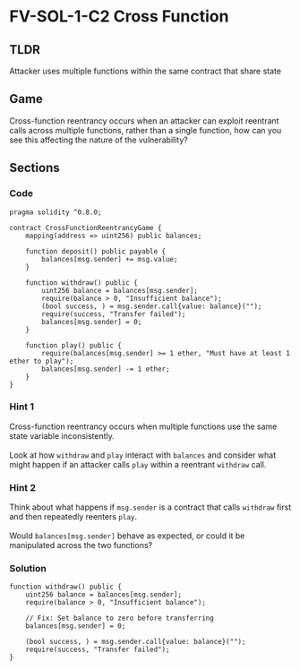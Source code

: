 # FV-SOL-1-C2 Cross Function

## TLDR

Attacker uses multiple functions within the same contract that share state

## Game

Cross-function reentrancy occurs when an attacker can exploit reentrant calls across multiple functions, rather than a single function, how can you see this affecting the nature of the vulnerability?

## Sections
### Code
```solidity
pragma solidity ^0.8.0;

contract CrossFunctionReentrancyGame {
    mapping(address => uint256) public balances;

    function deposit() public payable {
        balances[msg.sender] += msg.value;
    }

    function withdraw() public {
        uint256 balance = balances[msg.sender];
        require(balance > 0, "Insufficient balance");
        (bool success, ) = msg.sender.call{value: balance}("");
        require(success, "Transfer failed");
        balances[msg.sender] = 0;
    }

    function play() public {
        require(balances[msg.sender] >= 1 ether, "Must have at least 1 ether to play");
        balances[msg.sender] -= 1 ether;
    }
}
```


### Hint 1
Cross-function reentrancy occurs when multiple functions use the same state variable inconsistently.\
\
Look at how `withdraw` and `play` interact with `balances` and consider what might happen if an attacker calls `play` within a reentrant `withdraw` call.


### Hint 2
Think about what happens if `msg.sender` is a contract that calls `withdraw` first and then repeatedly reenters `play`.\
\
Would `balances[msg.sender]` behave as expected, or could it be manipulated across the two functions?


### Solution
```solidity
function withdraw() public {
    uint256 balance = balances[msg.sender];
    require(balance > 0, "Insufficient balance");
    
    // Fix: Set balance to zero before transferring
    balances[msg.sender] = 0; 
    
    (bool success, ) = msg.sender.call{value: balance}("");
    require(success, "Transfer failed");
}
```



